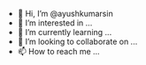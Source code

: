 - 👋 Hi, I’m @ayushkumarsin
- 👀 I’m interested in ...
- 🌱 I’m currently learning ...
- 💞️ I’m looking to collaborate on ...
- 📫 How to reach me ...

<!---
ayushkumarsin/ayushkumarsin is a ✨ special ✨ repository because its `README.md` (this file) appears on your GitHub profile.
You can click the Preview link to take a look at your changes.
--->
